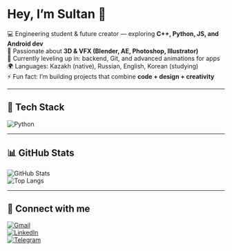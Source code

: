 # Hey, I’m Sultan 👋  

💻 Engineering student & future creator — exploring **C++, Python, JS, and Android dev**  
🎨 Passionate about **3D & VFX (Blender, AE, Photoshop, Illustrator)**  
🌱 Currently leveling up in: backend, Git, and advanced animations for apps  
🌍 Languages: Kazakh (native), Russian, English, Korean (studying)  
⚡ Fun fact: I’m building projects that combine **code + design + creativity**  

---

## 🔧 Tech Stack  
![Python](https://img.shields.io/badge/-C++-00599C?style=flat&logo=python)


---

## 📊 GitHub Stats  
![GitHub Stats](https://github-readme-stats.vercel.app/api?username=USERNAME&show_icons=true&theme=radical)  
![Top Langs](https://github-readme-stats.vercel.app/api/top-langs/?username=USERNAME&layout=compact&theme=radical)  

---

## 🤝 Connect with me  
[![Gmail](https://img.shields.io/badge/-Gmail-D14836?style=flat&logo=gmail&logoColor=white)](mailto:YOURMAIL)  
[![LinkedIn](https://img.shields.io/badge/-LinkedIn-0077B5?style=flat&logo=linkedin&logoColor=white)](https://linkedin.com/in/YOURUSERNAME)  
[![Telegram](https://img.shields.io/badge/-Telegram-2CA5E0?style=flat&logo=telegram&logoColor=white)](https://t.me/YOURUSERNAME)  

